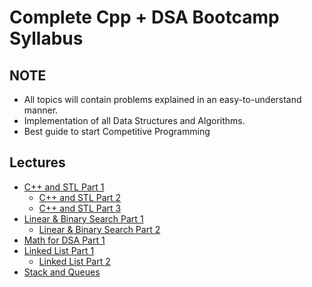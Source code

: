 # Complete Cpp + DSA Bootcamp Syllabus

## NOTE
- All topics will contain problems explained in an easy-to-understand manner.
- Implementation of all Data Structures and Algorithms.
- Best guide to start Competitive Programming

## Lectures

- [C++ and STL Part 1](https://mega.nz/file/JjAnXaBB#6xpui6otknyGnhepMA3GFejvOT_7nlAVBcC4x_ZcRJs)
  - [C++ and STL Part 2](https://mega.nz/file/R2gW1JSJ#Y7louN5kf3P18KtKSQ4IgiFe0U_LY-T1Lj2pRxD3Xec)
  - [C++ and STL Part 3](https://mega.nz/file/A75mDCyT#1iQxJq-iTrCIvp0uOEIVwQx_PcXmxorloJ9P6e0RtlY)
- [Linear & Binary Search Part 1](https://www.youtube.com/watch?v=yTN9bq1ljKU)
  - [Linear & Binary Search Part 2](https://www.youtube.com/watch?v=KJ1PO1yWxQY)
- [Math for DSA Part 1](https://www.youtube.com/watch?v=vwCWJ2ebn_E)
- [Linked List Part 1](https://www.youtube.com/watch?v=rjh0Zven_Dw)
  - [Linked List Part 2](https://www.youtube.com/watch?v=RSTRlxVN-0w)
- [Stack and Queues](https://www.youtube.com/watch?v=85O5B-V4NhQ)
